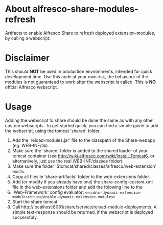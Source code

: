 About alfresco-share-modules-refresh
==============================

Artifacts to enable Alfresco Share to refresh deployed extension-modules, by calling a webscript.


Disclaimer
=============
This should **NOT** be used in production environments, intended for quick development time. Use this code at your own risk, the behaviour of the modules is not guaranteed
to work after the webscript is called. This is **NO** offcial Alfresco webscript.


Usage
=========
Adding the webscript to share should be done the same as with any other custom webscripts. To get started quick, you can find a 
simple guide to add the webscript, using the tomcat 'shared' folder.

1. Add the 'reload-modules.jar' file to the classpath of the Share-webapp (eg. WEB-INF/lib)
2. Make sure the 'shared' folder is added to the shared loader of your tomcat container (see http://wiki.alfresco.com/wiki/Install_Tomcat6, or alternatively, just use the real WEB-INF/classes folder)
3. Make sure the folder '$tomcat/shared/classes/alfresco/web-extension' exists.
4. Copy all files in 'share-artifacts' folder to the web-extensions folder.
5. Add (or modify if you already have one) the share-config-custom.xml file in the web-extensions folder and add the folowing line to the 
6. 'Web-Framework' config evaluator: ```<enable-dynamic-extension-modules>true</enable-dynamic-extension-modules>```
7. Start the share tomcat
8. Call http://localhost:8081/share/service/reload-module-deployments. A simple text-response should be returned, if the webscript is deployed successfuly.
